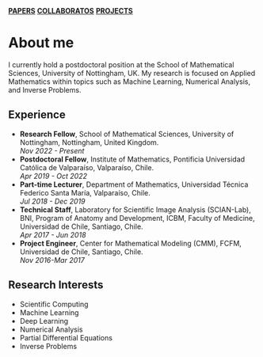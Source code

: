 <!--<!DOCTYPE html>-->
<html lang="en">
<head>
    <!--<meta charset="UTF-8">
    <meta name="viewport" content="width=device-width, initial-scale=1.0">-->
    <link rel="stylesheet" href="style_home.css">
</head>

<body>
<a href="papers.html" class="spaced-link"><b>PAPERS</b></a>
<a href="collaborators/collaborators.html" class="spaced-link"><b>COLLABORATOS</b></a>
<a href="projects.html" class="spaced-link"><b>PROJECTS</b></a>

<h1>About me</h1>

<p>I currently hold a postdoctoral position at the School of Mathematical Sciences, University of Nottingham, UK. My research is focused on Applied Mathematics within topics such as Machine Learning, Numerical Analysis, and Inverse Problems.</p>

<h2>Experience</h2>
<ul>
  <li><strong>Research Fellow</strong>, School of Mathematical Sciences, University of Nottingham, Nottingham, United Kingdom. <br><em>Nov 2022 - Present</em></li>
  <li><strong>Postdoctoral Fellow</strong>, Institute of Mathematics, Pontificia Universidad Católica de Valparaíso, Valparaíso, Chile. <br><em>Apr 2019 - Oct 2022</em></li>
  <li><strong>Part-time Lecturer</strong>, Department of Mathematics, Universidad Técnica Federico Santa María, Valparaíso, Chile. <br><em>Jul 2018 - Dec 2019</em></li>
  <li><strong>Technical Staff</strong>, Laboratory for Scientific Image Analysis (SCIAN-Lab), BNI, Program of Anatomy and Development, ICBM, Faculty of Medicine, Universidad de Chile, Santiago, Chile. <br><em>Apr 2017 - Jun 2018</em></li>
  <li><strong>Project Engineer</strong>, Center for Mathematical Modeling (CMM), FCFM, Universidad de Chile, Santiago, Chile. <br><em>Nov 2016-Mar 2017</em></li>
</ul>
<!-- ## Education -->

<h2>Research Interests</h2>
<div>
  <ul class="columns" data-columns="2">
    <li>Scientific Computing</li>
    <li>Machine Learning</li>
    <li>Deep Learning</li>
    <li>Numerical Analysis</li>
    <li>Partial Differential Equations</li>        
    <li>Inverse Problems</li>
  </ul>
</div>

</body>
<!--</html>-->